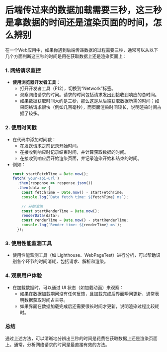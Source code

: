 # 后端传过来的数据加载需要三秒，这三秒是拿数据的时间还是渲染页面的时间，怎么辨别
在一个Web应用中，如果你遇到后端传递数据的过程需要三秒，通常可以从以下几个方面判断这三秒的时间是用在获取数据上还是渲染页面上：

### 1. **网络请求监控**
- **使用浏览器开发者工具**：
  - 打开开发者工具（F12），切换到“Network”标签。
  - 观察网络请求的时间。请求的时间包括请求发出到接收到响应的总时间。
  - 如果数据获取时间大约是三秒，那么这是从后端获取数据所需的时间；如果网络请求很快（例如几百毫秒），而页面渲染时间较长，说明渲染时间占据了较多。

### 2. **使用时间戳**
- 在代码中添加时间戳：
  - 在发送请求之前记录开始时间。
  - 在接收到响应时记录结束时间，并计算获取数据的时间。
  - 在接收到响应后开始渲染页面，并记录渲染开始和结束的时间。
- 例如：
  ```javascript
  const startFetchTime = Date.now();
  fetch('your-api-url')
    .then(response => response.json())
    .then(data => {
      const fetchTime = Date.now() - startFetchTime;
      console.log(`Data fetch time: ${fetchTime} ms`);
      
      // 开始渲染
      const startRenderTime = Date.now();
      renderData(data);
      const renderTime = Date.now() - startRenderTime;
      console.log(`Render time: ${renderTime} ms`);
    });
  ```

### 3. **使用性能监测工具**
- 使用性能监测工具（如 Lighthouse、WebPageTest）进行分析，可以帮助识别各个环节的时间消耗，包括请求、解析和渲染。

### 4. **观察用户体验**
- 在加载数据时，可以通过 UI 状态（如加载动画）来观察：
  - 如果在数据加载期间没有任何反馈，且加载完成后界面瞬间更新，通常表明数据获取时间占主导。
  - 如果界面在数据加载完成后还需要很长时间才更新，说明渲染过程比较耗时。

### 总结
通过上述方法，可以清晰地分辨出三秒的时间是花费在获取数据上还是渲染页面上。通常，分析网络请求的时间是最直接有效的方法。